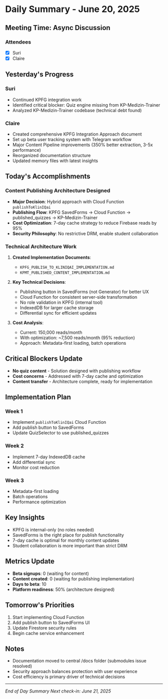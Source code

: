 # Daily Summary - June 20, 2025

## Meeting Time: Async Discussion

### Attendees
- [x] Suri
- [x] Claire

## Yesterday's Progress

### Suri
- Continued KPFG integration work
- Identified critical blocker: Quiz engine missing from KP-Medizin-Trainer
- Analyzed KP-Medizin-Trainer codebase (technical debt found)

### Claire
- Created comprehensive KPFG Integration Approach document
- Set up beta user tracking system with Telegram workflow
- Major Content Pipeline improvements (350% better extraction, 3-5x performance)
- Reorganized documentation structure
- Updated memory files with latest insights

## Today's Accomplishments

### Content Publishing Architecture Designed
- **Major Decision**: Hybrid approach with Cloud Function `publishToKlinIQai`
- **Publishing Flow**: KPFG SavedForms → Cloud Function → published_quizzes → KP-Medizin-Trainer
- **Cost Optimization**: 7-day cache strategy to reduce Firebase reads by 95%
- **Security Philosophy**: No restrictive DRM, enable student collaboration

### Technical Architecture Work
1. **Created Implementation Documents**:
   - `KPFG_PUBLISH_TO_KLINIQAI_IMPLEMENTATION.md`
   - `KPMT_PUBLISHED_CONTENT_IMPLEMENTATION.md`

2. **Key Technical Decisions**:
   - Publishing button in SavedForms (not Generator) for better UX
   - Cloud Function for consistent server-side transformation
   - No role validation in KPFG (internal tool)
   - IndexedDB for larger cache storage
   - Differential sync for efficient updates

3. **Cost Analysis**:
   - Current: 150,000 reads/month
   - With optimization: ~7,500 reads/month (95% reduction)
   - Approach: Metadata-first loading, batch operations

## Critical Blockers Update
- **No quiz content** - Solution designed with publishing workflow
- **Cost concerns** - Addressed with 7-day cache and optimization
- **Content transfer** - Architecture complete, ready for implementation

## Implementation Plan
### Week 1
- Implement `publishToKlinIQai` Cloud Function
- Add publish button to SavedForms
- Update QuizSelector to use published_quizzes

### Week 2
- Implement 7-day IndexedDB cache
- Add differential sync
- Monitor cost reduction

### Week 3
- Metadata-first loading
- Batch operations
- Performance optimization

## Key Insights
- KPFG is internal-only (no roles needed)
- SavedForms is the right place for publish functionality
- 7-day cache is optimal for monthly content updates
- Student collaboration is more important than strict DRM

## Metrics Update
- **Beta signups**: 0 (waiting for content)
- **Content created**: 0 (waiting for publishing implementation)
- **Days to beta**: 10
- **Platform readiness**: 50% (architecture designed)

## Tomorrow's Priorities
1. Start implementing Cloud Function
2. Add publish button to SavedForms UI
3. Update Firestore security rules
4. Begin cache service enhancement

## Notes
- Documentation moved to central /docs folder (submodules issue resolved)
- Security approach balances protection with user experience
- Cost efficiency is primary driver of technical decisions

---
*End of Day Summary*
*Next check-in: June 21, 2025*